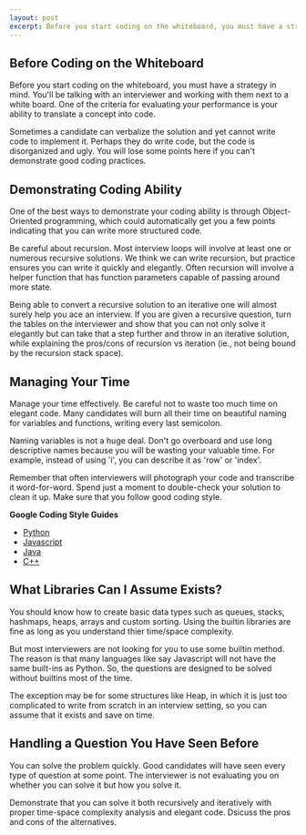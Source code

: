 ```yaml
---
layout: post
excerpt: Before you start coding on the whiteboard, you must have a strategy in mind. You'll be talking with an interviewer and working with them next to a white board. One of the criteria for evaluating your performance is your ability to translate a concept into code.
---
```


## Before Coding on the Whiteboard

Before you start coding on the whiteboard, you must have a strategy in mind. You'll be talking with an interviewer and working with them next to a white board. One of the criteria for evaluating your performance is your ability to translate a concept into code.

Sometimes a candidate can verbalize the solution and yet cannot write code to implement it. Perhaps they do write code, but the code is disorganized and ugly. You will lose some points here if you can't demonstrate good coding practices.

## Demonstrating Coding Ability

One of the best ways to demonstrate your coding ability is through Object-Oriented programming, which could automatically get you a few points indicating that you can write more structured code.

Be careful about recursion. Most interview loops will involve at least one or numerous recursive solutions. We think we can write recursion, but practice ensures you can write it quickly and elegantly. Often recursion will involve a helper function that has function parameters capable of passing around more state.

Being able to convert a recursive solution to an iterative one will almost surely help you ace an interview. If you are given a recursive question, turn the tables on the interviewer and show that you can not only solve it elegantly but can take that a step further and throw in an iterative solution, while explaining the pros/cons of recursion vs iteration (ie., not being bound by the recursion stack space).

## Managing Your Time

Manage your time effectively. Be careful not to waste too much time on elegant code. Many candidates will burn all their time on beautiful naming for variables and functions, writing every last semicolon. 

Naming variables is not a huge deal. Don't go overboard and use long descriptive names because you will be wasting your valuable time. For example, instead of using 'i', you can describe it as 'row' or 'index'.

Remember that often interviewers will photograph your code and transcribe it word-for-word. Spend just a moment to double-check your solution to clean it up. Make sure that you follow good coding style.

**Google Coding Style Guides**

- [Python](https://google.github.io/styleguide/pyguide.html) 
- [Javascript](https://google.github.io/styleguide/jsguide.html)
- [Java](https://google.github.io/styleguide/javaguide.html)
- [C++](https://google.github.io/styleguide/cppguide.html)

## What Libraries Can I Assume Exists?

You should know how to create basic data types such as queues, stacks, hashmaps, heaps, arrays and custom sorting. Using the builtin libraries are fine as long as you understand thier time/space complexity. 

But most interviewers are not looking for you to use some builtin method. The reason is that many languages like say Javascript will not have the same built-ins as Python. So, the questions are designed to be solved without builtins most of the time. 

The exception may be for some structures like Heap, in which it is just too complicated to write from scratch in an interview setting, so you can assume that it exists and save on time.

## Handling a Question You Have Seen Before

You can solve the problem quickly. Good candidates will have seen every type of question at some point. The interviewer is not evaluating you on whether you can solve it but how you solve it. 

Demonstrate that you can solve it both recursively and iteratively with proper time-space complexity analysis and elegant code. Dsicuss the pros and cons of the alternatives.
